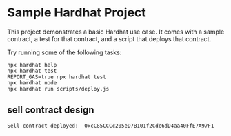 # Sample Hardhat Project

This project demonstrates a basic Hardhat use case. It comes with a sample contract, a test for that contract, and a script that deploys that contract.

Try running some of the following tasks:

```shell
npx hardhat help
npx hardhat test
REPORT_GAS=true npx hardhat test
npx hardhat node
npx hardhat run scripts/deploy.js
```

## sell contract design
```
Sell contract deployed:  0xcC85CCCc205eD7B101f2Cdc6dD4aa40FfE7A97F1
```